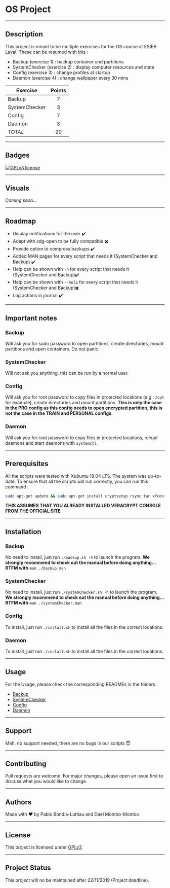 # OS Project

--------------------------------

## Description
This project is meant to be multiple exercises for the OS course at ESIEA Laval. These can be resumed with this :
- Backup (exercise 1) : backup container and partitions
- SystemChecker (exercise 2) : display computer resources and state
- Config (exercise 3) : change profiles at startup
- Daemon (exercise 4) : change wallpaper every 30 mins

| Exercise        | Points           |
| ------------- |:-------------:|
| Backup      | 7 |
| SystemChecker      | 3      |
| Config | 7      |
| Daemon | 3      |
| *TOTAL* | 20      |

--------------------------------

## Badges
[![GPLv3 license](https://img.shields.io/github/license/M0ustach3/ProjetSysExpl?style=for-the-badge)](https://choosealicense.com/licenses/gpl-3.0/)

--------------------------------

## Visuals
_Coming soon..._

--------------------------------

## Roadmap
- Display notifications for the user :heavy_check_mark:
- Adapt with xdg-open to be fully compatible :heavy_multiplication_x:
- Provide option to compress backups :heavy_check_mark:
- Added MAN pages for every script that needs it (SystemChecker and Backup) :heavy_check_mark:
- Help can be shown with ```-h``` for every script that needs it (SystemChecker and Backup):heavy_check_mark:
- Help can be shown with ```--help``` for every script that needs it (SystemChecker and Backup):heavy_multiplication_x:
- Log actions in journal :heavy_check_mark:

--------------------------------

## **Important notes**
### Backup
Will ask you for sudo password to open partitions, create directories, mount partitions and open containers. Do not panic.
### SystemChecker
Will not ask you anything, this can be run by a normal user.
### Config
Will ask you for root password to copy files in protected locations (e.g : ```/opt``` for example), create directories and mount partitions. **This is only the case in the PRO config as this config needs to open encrypted partition, this is not the case in the TRAIN and PERSONAL configs**.
### Daemon
Will ask you for root password to copy files in protected locations, reload daemons and start daemons with ```systemctl```.

--------------------------------

## Prerequisites
All the scripts were tested with Xubuntu 18.04 LTS. The system was up-to-date. To ensure that all the scripts will run correctly, you can run this command :
```bash
sudo apt-get update && sudo apt-get install cryptsetup rsync tar xfconf whiptail thunar libreoffice firefox bc sed
```
**THIS ASSUMES THAT YOU ALREADY INSTALLED VERACRYPT CONSOLE FROM THE OFFICIAL SITE**

--------------------------------

## Installation
### Backup
No need to install, just run ```./backup.sh -h``` to launch the program. **We strongly recommend to check out the manual before doing anything... RTFM with** ```man ./backup.man```
### SystemChecker
No need to install, just run ```./systemChecker.sh -h``` to launch the program. **We strongly recommend to check out the manual before doing anything... RTFM with** ```man ./systemChecker.man```
### Config
To install, just run ```./install.sh``` to install all the files in the correct locations.
### Daemon
To install, just run ```./install.sh``` to install all the files in the correct locations.

--------------------------------

## Usage
For the Usage, please check the corresponding READMEs in the folders :
- [Backup](./Backup/README.md)
- [SystemChecker](./SystemChecker/README.md)
- [Config](./Config/README.md)
- [Daemon](./Daemon/README.md)

--------------------------------

## Support
Meh, no support needed, there are no bugs in our scripts :innocent:

--------------------------------

## Contributing
Pull requests are welcome. For major changes, please open an issue first to discuss what you would like to change.

--------------------------------

## Authors
Made with :heart: by Pablo Bondia-Luttiau and Daël Mombo-Mombo

--------------------------------

## License
This project is licensed under [GPLv3](https://choosealicense.com/licenses/gpl-3.0/).

--------------------------------

## Project Status
This project will no be maintained after 22/11/2019 (Project deadline).
